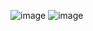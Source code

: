 ![image](https://user-images.githubusercontent.com/53535441/137703309-6e9ba01e-4555-4819-9ef7-e77cdd8f26d1.png)
![image]('/images/ArchitectureDemandProcessAlignment.png')
